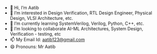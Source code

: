 - 👋 Hi, I’m Aatib
- 👀 I’m interested in Design Verification, RTL Design Engineer, Physical Design, VLSI Architecture, etc.
- 🌱 I’m currently learning SystemVerilog, Verilog, Python, C++, etc.
- 💞️ I’m looking to collaborate AI-ML Architectures, System Design, Verification - testing, etc
- 📫 My Email Id: aatib123@gmail.com
- 😄 Pronouns: Mr Aatib
<!--- - ⚡ Fun fact: ...

<!---
Aatib-cpu/Aatib-cpu is a ✨ special ✨ repository because its `README.md` (this file) appears on your GitHub profile.
You can click the Preview link to take a look at your changes.
--->
